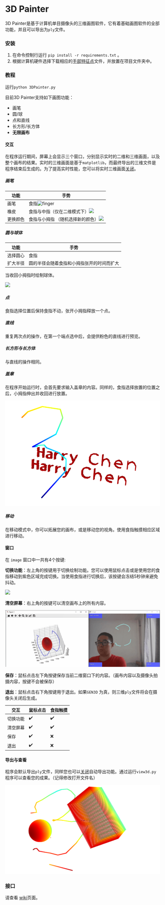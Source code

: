 # 3D Painter

3D Painter是基于计算机单目摄像头的三维画图软件，它有着基础画图软件的全部功能，并且可以导出为`ply`文件。

### 安装

1. 在命令控制行运行 `pip install -r requirements.txt` 。
2. 根据计算机硬件选择下载相应的[手部特征点](https://github.com/google/mediapipe/tree/master/mediapipe/modules/hand_landmark)文件，并放置在项目文件夹中。

### 教程

运行`python 3DPainter.py`


目前3D Painter支持如下画图功能：

- 画笔
- 圆/球
- 点和直线
- 长方形/长方体
- **无限画布**

#### 交互
在程序运行期间，屏幕上会显示三个窗口，分别显示实时的二维和三维画面，以及整个画布的结果。实时的三维画面是基于`matplotlib`，而最终导出的三维文件是程序结束后生成的。为了提高实时性能，您可以将实时三维画面[关闭](https://github.com/HarryXD2018/3DPainter/wiki/Document#interactionpy)。

##### 画笔

| 功能     | 手势                                                         |
| -------- | ------------------------------------------------------------ |
| 画笔     | 食指![finger](https://github.com/HarryXD2018/3DPainter/blob/master/demo/brush.gif) |
| 橡皮     | 食指与中指（仅在二维模式下）![](https://github.com/HarryXD2018/3DPainter/blob/master/demo/eraser.gif) |
| 更换颜色 | 食指与小拇指 （随机选择新的颜色）![](https://github.com/HarryXD2018/3DPainter/blob/master/demo/color.gif) |

##### 圆与球体

| 功能     | 手势                                       |
| -------- | ------------------------------------------ |
| 选择圆心 | 食指                                       |
| 扩大半径 | 圆的半径会随着食指和小拇指张开的时间而扩大 |

当收回小拇指时绘制球体。

![](https://github.com/HarryXD2018/3DPainter/blob/master/demo/sphere.gif)

##### 点

食指选择位置后保持食指不动，张开小拇指释放一个点。

##### 直线 

重复两次点的操作，在第一个端点选中后，会提供粉色的直线进行预览。

##### 长方形与长方体

与直线的操作相同。

##### 盖章

在程序开始运行时，会首先要求输入盖章的内容。同样的，食指选择放置的位置之后，小拇指伸出并收回进行放置。

![](https://github.com/HarryXD2018/3DPainter/blob/master/demo/Signature.png)

##### 移动

在移动模式中，你可以拓展您的画布，或是移动您的视角。使用食指触摸相应区域进行移动。

#### 窗口

在 `image` 窗口中一共有4个按键:

**切换功能**：左上角的按键用于切换绘制功能。您可以使用鼠标点击或是使用您的食指移动到紫色区域完成切换。当使用食指进行切换后，该按键会冻结5秒钟来避免抖动。

![](https://github.com/HarryXD2018/3DPainter/blob/master/demo/switch_mode.gif)

**清空屏幕**：右上角的按键可以清空画布上的所有内容。

![](https://github.com/HarryXD2018/3DPainter/blob/master/demo/clear.gif)

**保存**：鼠标点击左下角按键保存当前二维窗口下的内容。（画布内容以及摄像头拍摄内容，按键不会被保存）

**退出**：鼠标点击右下角按键用于退出。如果`GEN3D` 为真，则三维`ply`文件将会在摄像头关闭后生成。

| 交互     | 鼠标点击           | 食指触摸           |
| -------- | ------------------ | ------------------ |
| 切换功能 | :heavy_check_mark: | :heavy_check_mark: |
| 清空屏幕 | :heavy_check_mark: | :heavy_check_mark: |
| 保存     | :heavy_check_mark: | :x:                |
| 退出     | :heavy_check_mark: | :x:                |

#### 导出与查看

程序会默认导出`ply`文件，同样您也可以[关闭](https://github.com/HarryXD2018/3DPainter/wiki/Document#interactionpy)自动导出功能。通过运行`view3d.py`程序可以查看您的成果。（记得修改打开文件名）

![](https://github.com/HarryXD2018/3DPainter/blob/master/demo/3dresult.png)

### 接口

请查看 [wiki](https://github.com/HarryXD2018/3DPainter/wiki/Document)页面。


